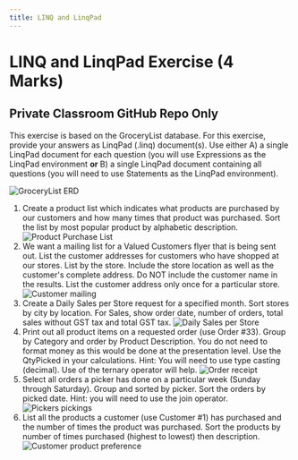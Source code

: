 ```yaml
---
title: LINQ and LinqPad
---
```

# LINQ and LinqPad Exercise (4 Marks)

## Private Classroom GitHub Repo Only

This exercise is based on the GroceryList database. For this exercise, provide your answers as LinqPad (.linq) document(s). Use either A) a single LinqPad document for each question (you will use Expressions as the LinqPad environment **or** B) a single LinqPad document containing all questions (you will need to use Statements as the LinqPad environment).

![GroceryList ERD](./linq/grocerylist_erd.png)

1. Create a product list which indicates what products are purchased by our customers and how many times that product was purchased. Sort the list by most popular product by alphabetic description.
    ![Product Purchase List](./linq/q1.png)
2. We want a mailing list for a Valued Customers flyer that is being sent out. List the customer addresses for customers who have shopped at our stores. List by the store. Include the store location as well as the customer's complete address. Do NOT include the customer name in the results. List the customer address only once for a particular store.
    ![Customer mailing](./linq/q2.png)
3. Create a Daily Sales per Store request for a specified month. Sort stores by city by location. For Sales, show order date, number of orders, total sales without GST tax and total GST tax.
    ![Daily Sales per Store](./linq/q3.png)
4. Print out all product items on a requested order (use Order #33). Group by Category and order by Product Description. You do not need to format money as this would be done at the presentation level. Use the QtyPicked in your calculations. Hint: You will need to use type casting (decimal). Use of the ternary operator will help.
    ![Order receipt](./linq/q4.png)
5. Select all orders a picker has done on a particular week (Sunday through Saturday). Group and sorted by picker. Sort the orders by picked date. Hint: you will need to use the join operator.
    ![Pickers pickings](./linq/q5.png)
6. List all the products a customer (use Customer #1) has purchased and the number of times the product was purchased. Sort the products by number of times purchased (highest to lowest) then description.
    ![Customer product preference](./linq/q6.png)
